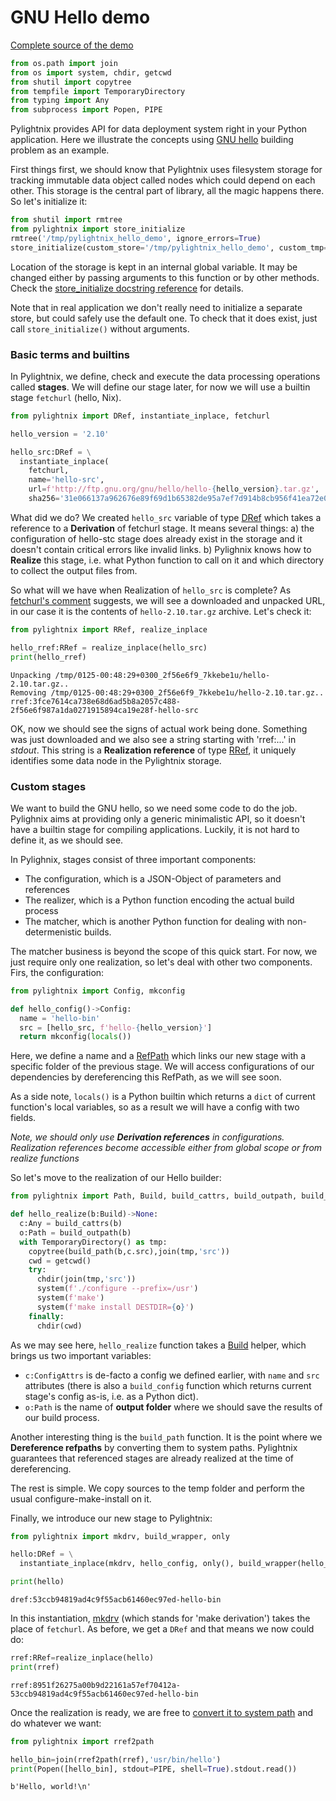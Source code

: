 GNU Hello demo
==============

[Complete source of the demo](./HELLO.py)


```python
from os.path import join
from os import system, chdir, getcwd
from shutil import copytree
from tempfile import TemporaryDirectory
from typing import Any
from subprocess import Popen, PIPE
```



Pylightnix provides API for data deployment system right in your Python
application. Here we illustrate the concepts using [GNU
hello](https://www.gnu.org/software/hello) building problem as an example.

First things first, we should know that Pylightnix uses filesystem storage for
tracking immutable data object called nodes which could depend on each other.
This storage is the central part of library, all the magic happens there. So
let's initialize it:


```python
from shutil import rmtree
from pylightnix import store_initialize
rmtree('/tmp/pylightnix_hello_demo', ignore_errors=True)
store_initialize(custom_store='/tmp/pylightnix_hello_demo', custom_tmp='/tmp')
```



Location of the storage is kept in an internal global variable. It may be
changed either by passing arguments to this function or by other methods. Check
the [store_initialize docstring
reference](../Reference.md#pylightnix.core.store_initialize) for details.

Note that in real application we don't really need to initialize a separate
store, but could safely use the default one. To check that it does exist, just
call `store_initialize()` without arguments.

### Basic terms and builtins

In Pylightnix, we define, check and execute the data processing operations
called **stages**. We will define our stage later, for now we will use a
builtin stage `fetchurl` (hello, Nix).


```python
from pylightnix import DRef, instantiate_inplace, fetchurl

hello_version = '2.10'

hello_src:DRef = \
  instantiate_inplace(
    fetchurl,
    name='hello-src',
    url=f'http://ftp.gnu.org/gnu/hello/hello-{hello_version}.tar.gz',
    sha256='31e066137a962676e89f69d1b65382de95a7ef7d914b8cb956f41ea72e0f516b')
```



What did we do? We created `hello_src` variable of type
[DRef](../Reference.md#pylightnix.types.DRef) which takes a reference to a
**Derivation** of fetchurl stage. It means several things: a) the configuration
of hello-stc stage does already exist in the storage and it doesn't contain
critical errors like invalid links. b) Pylighnix knows how to **Realize** this
stage, i.e. what Python function to call on it and which directory to
collect the output files from.

So what will we have when Realization of `hello_src` is complete? As [fetchurl's
comment](../Reference.md#pylightnix.stages.fetchurl.fetchurl)
suggests, we will see a downloaded and unpacked URL, in our case it is the
contents of `hello-2.10.tar.gz` archive. Let's check it:


```python
from pylightnix import RRef, realize_inplace

hello_rref:RRef = realize_inplace(hello_src)
print(hello_rref)
```

```
Unpacking /tmp/0125-00:48:29+0300_2f56e6f9_7kkebe1u/hello-2.10.tar.gz..
Removing /tmp/0125-00:48:29+0300_2f56e6f9_7kkebe1u/hello-2.10.tar.gz..
rref:3fce7614ca738e68d6ad5b8a2057c488-2f56e6f987a1da0271915894ca19e28f-hello-src
```



OK, now we should see the signs of actual work being done. Something was just
downloaded and we also see a string starting with 'rref:...' in _stdout_.  This
string is a **Realization reference** of type
[RRef](../Reference.md#pylightnix.types.RRef), it uniquely identifies some
data node in the Pylightnix storage.

### Custom stages

We want to build the GNU hello, so we need some code to do the job. Pylighnix
aims at providing only a generic minimalistic API, so it doesn't have a builtin
stage for compiling applications. Luckily, it is not hard to define it, as we
should see.

In Pylighnix, stages consist of three important components:
* The configuration, which is a JSON-Object of parameters and references
* The realizer, which is a Python function encoding the actual build process
* The matcher, which is another Python function for dealing with
    non-determenistic builds.

The matcher business is beyond the scope of this quick start. For now, we just
require only one realization, so let's deal with other two components. Firs, the
configuration:


```python
from pylightnix import Config, mkconfig

def hello_config()->Config:
  name = 'hello-bin'
  src = [hello_src, f'hello-{hello_version}']
  return mkconfig(locals())
```



Here, we define a name and a
[RefPath](../Reference.md#pylightnix.types.RefPath) which links our new stage
with a specific folder of the previous stage. We will access configurations of
our dependencies by dereferencing this RefPath, as we will see soon.

As a side note, `locals()` is a Python builtin which returns a `dict` of current
function's local variables, so as a result we will have a config with two
fields.

_Note, we should only use **Derivation references** in configurations.
Realization references become accessible either from global scope or from
realize functions_

So let's move to the realization of our Hello builder:


```python
from pylightnix import Path, Build, build_cattrs, build_outpath, build_path

def hello_realize(b:Build)->None:
  c:Any = build_cattrs(b)
  o:Path = build_outpath(b)
  with TemporaryDirectory() as tmp:
    copytree(build_path(b,c.src),join(tmp,'src'))
    cwd = getcwd()
    try:
      chdir(join(tmp,'src'))
      system(f'./configure --prefix=/usr')
      system(f'make')
      system(f'make install DESTDIR={o}')
    finally:
      chdir(cwd)
```



As we may see here, `hello_realize` function takes a
[Build](../Reference.md#pylightnix.types.Build) helper, which brings us two
important variables:
* `c:ConfigAttrs` is de-facto a config we defined earlier,
  with `name` and `src` attributes (there is also a `build_config` function
  which returns current stage's config as-is, i.e. as a Python dict).
* `o:Path` is the name of **output folder** where we should save the results of
  our build process.

Another interesting thing is the `build_path` function. It is the point
where we **Dereference refpaths** by converting them to system paths. Pylightnix
guarantees that referenced stages are already realized at the time of
dereferencing.

The rest is simple. We copy sources to the temp folder and perform the usual
configure-make-install on it.

Finally, we introduce our new stage to Pylightnix:


```python
from pylightnix import mkdrv, build_wrapper, only

hello:DRef = \
  instantiate_inplace(mkdrv, hello_config, only(), build_wrapper(hello_realize))

print(hello)
```

```
dref:53ccb94819ad4c9f55acb61460ec97ed-hello-bin
```



In this instantiation, [mkdrv](../Reference.md#pylightnix.core.mkdrv) (which
stands for 'make derivation') takes the place of `fetchurl`. As before, we get a
`DRef` and that means we now could do:


```python
rref:RRef=realize_inplace(hello)
print(rref)
```

```
rref:8951f26275a00b9d22161a57ef70412a-53ccb94819ad4c9f55acb61460ec97ed-hello-bin
```



Once the realization is ready, we are free to [convert it to system
path](../Reference.md#pylightnix.core.rref2path) and do whatever we want:


```python
from pylightnix import rref2path

hello_bin=join(rref2path(rref),'usr/bin/hello')
print(Popen([hello_bin], stdout=PIPE, shell=True).stdout.read())
```

```
b'Hello, world!\n'
```


